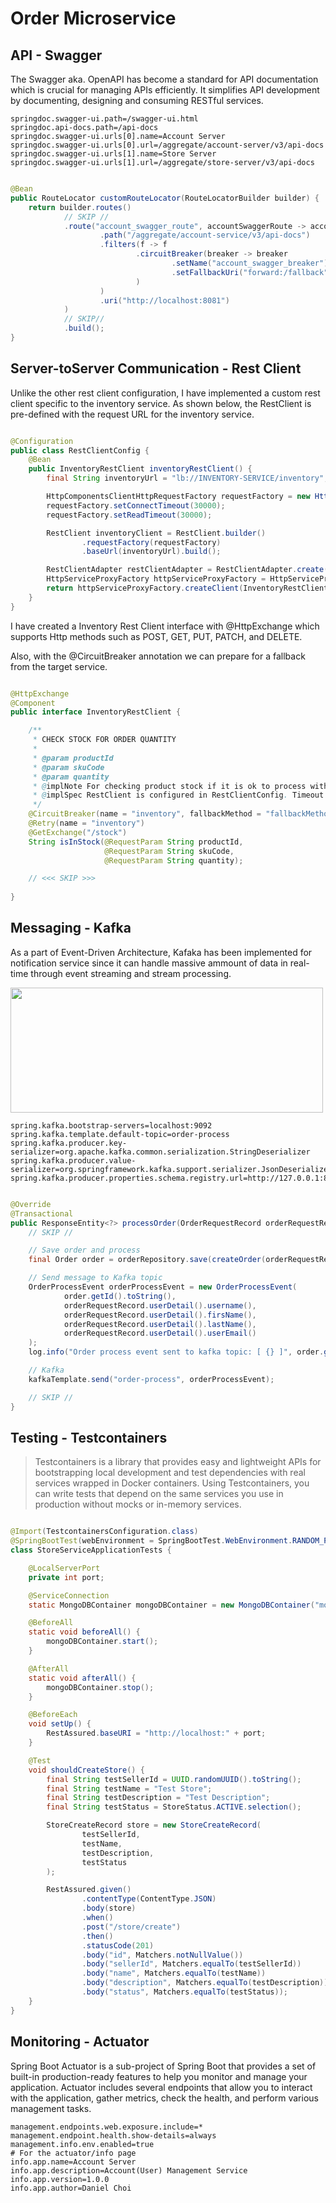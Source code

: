 # Order Microservice

## API - Swagger

The Swagger aka. OpenAPI has become a standard for API documentation which is crucial for managing APIs efficiently.
It simplifies API development by documenting, designing and consuming RESTful services.

```properties
springdoc.swagger-ui.path=/swagger-ui.html
springdoc.api-docs.path=/api-docs
springdoc.swagger-ui.urls[0].name=Account Server
springdoc.swagger-ui.urls[0].url=/aggregate/account-server/v3/api-docs
springdoc.swagger-ui.urls[1].name=Store Server
springdoc.swagger-ui.urls[1].url=/aggregate/store-server/v3/api-docs
```

```java

@Bean
public RouteLocator customRouteLocator(RouteLocatorBuilder builder) {
    return builder.routes()
            // SKIP //
            .route("account_swagger_route", accountSwaggerRoute -> accountSwaggerRoute
                    .path("/aggregate/account-service/v3/api-docs")
                    .filters(f -> f
                            .circuitBreaker(breaker -> breaker
                                    .setName("account_swagger_breaker")
                                    .setFallbackUri("forward:/fallback")
                            )
                    )
                    .uri("http://localhost:8081")
            )
            // SKIP//
            .build();
}
```

## Server-toServer Communication - Rest Client

Unlike the other rest client configuration, I have implemented a custom rest client specific to the inventory service.
As shown below, the RestClient is pre-defined with the request URL for the inventory service.

```java

@Configuration
public class RestClientConfig {
    @Bean
    public InventoryRestClient inventoryRestClient() {
        final String inventoryUrl = "lb://INVENTORY-SERVICE/inventory";

        HttpComponentsClientHttpRequestFactory requestFactory = new HttpComponentsClientHttpRequestFactory();
        requestFactory.setConnectTimeout(30000);
        requestFactory.setReadTimeout(30000);

        RestClient inventoryClient = RestClient.builder()
                .requestFactory(requestFactory)
                .baseUrl(inventoryUrl).build();

        RestClientAdapter restClientAdapter = RestClientAdapter.create(inventoryClient);
        HttpServiceProxyFactory httpServiceProxyFactory = HttpServiceProxyFactory.builderFor(restClientAdapter).build();
        return httpServiceProxyFactory.createClient(InventoryRestClient.class);
    }
}
```

I have created a Inventory Rest Client interface with @HttpExchange which supports
Http methods such as POST, GET, PUT, PATCH, and DELETE.

Also, with the @CircuitBreaker annotation we can prepare for a fallback from the target service.

```java

@HttpExchange
@Component
public interface InventoryRestClient {

    /**
     * CHECK STOCK FOR ORDER QUANTITY
     *
     * @param productId
     * @param skuCode
     * @param quantity
     * @implNote For checking product stock if it is ok to process with the order
     * @implSpec RestClient is configured in RestClientConfig. Timeout is set in to RestClient configuration.
     */
    @CircuitBreaker(name = "inventory", fallbackMethod = "fallbackMethod")
    @Retry(name = "inventory")
    @GetExchange("/stock")
    String isInStock(@RequestParam String productId,
                     @RequestParam String skuCode,
                     @RequestParam String quantity);

    // <<< SKIP >>>
    
}
```

## Messaging - Kafka

As a part of Event-Driven Architecture, Kafaka has been implemented for notification service
since it can handle massive ammount of data in real-time through event streaming and stream processing.

<img src="../readme/image/kafka_diagram.png" width="500" height="200" />

```properties
spring.kafka.bootstrap-servers=localhost:9092
spring.kafka.template.default-topic=order-process
spring.kafka.producer.key-serializer=org.apache.kafka.common.serialization.StringDeserializer
spring.kafka.producer.value-serializer=org.springframework.kafka.support.serializer.JsonDeserializer
spring.kafka.producer.properties.schema.registry.url=http://127.0.0.1:8201
```

```java

@Override
@Transactional
public ResponseEntity<?> processOrder(OrderRequestRecord orderRequestRecord) {
    // SKIP //

    // Save order and process
    final Order order = orderRepository.save(createOrder(orderRequestRecord, totalPrice));

    // Send message to Kafka topic
    OrderProcessEvent orderProcessEvent = new OrderProcessEvent(
            order.getId().toString(),
            orderRequestRecord.userDetail().username(),
            orderRequestRecord.userDetail().firsName(),
            orderRequestRecord.userDetail().lastName(),
            orderRequestRecord.userDetail().userEmail()
    );
    log.info("Order process event sent to kafka topic: [ {} ]", order.getId());

    // Kafka
    kafkaTemplate.send("order-process", orderProcessEvent);

    // SKIP // 
}
```

## Testing - Testcontainers

> Testcontainers is a library that provides easy and lightweight APIs for bootstrapping local development
> and test dependencies with real services wrapped in Docker containers. Using Testcontainers,
> you can write tests that depend on the same services you use in production without mocks or
> in-memory services.

```java

@Import(TestcontainersConfiguration.class)
@SpringBootTest(webEnvironment = SpringBootTest.WebEnvironment.RANDOM_PORT)
class StoreServiceApplicationTests {

    @LocalServerPort
    private int port;

    @ServiceConnection
    static MongoDBContainer mongoDBContainer = new MongoDBContainer("mongo:latest");

    @BeforeAll
    static void beforeAll() {
        mongoDBContainer.start();
    }

    @AfterAll
    static void afterAll() {
        mongoDBContainer.stop();
    }

    @BeforeEach
    void setUp() {
        RestAssured.baseURI = "http://localhost:" + port;
    }

    @Test
    void shouldCreateStore() {
        final String testSellerId = UUID.randomUUID().toString();
        final String testName = "Test Store";
        final String testDescription = "Test Description";
        final String testStatus = StoreStatus.ACTIVE.selection();

        StoreCreateRecord store = new StoreCreateRecord(
                testSellerId,
                testName,
                testDescription,
                testStatus
        );

        RestAssured.given()
                .contentType(ContentType.JSON)
                .body(store)
                .when()
                .post("/store/create")
                .then()
                .statusCode(201)
                .body("id", Matchers.notNullValue())
                .body("sellerId", Matchers.equalTo(testSellerId))
                .body("name", Matchers.equalTo(testName))
                .body("description", Matchers.equalTo(testDescription))
                .body("status", Matchers.equalTo(testStatus));
    }
}
```

## Monitoring - Actuator

Spring Boot Actuator is a sub-project of Spring Boot that provides a set of built-in production-ready features to help
you monitor and manage your application.
Actuator includes several endpoints that allow you to interact with the application, gather metrics, check the health,
and perform various management tasks.

```properties
management.endpoints.web.exposure.include=*
management.endpoint.health.show-details=always
management.info.env.enabled=true
# For the actuator/info page
info.app.name=Account Server
info.app.description=Account(User) Management Service
info.app.version=1.0.0
info.app.author=Daniel Choi
```

